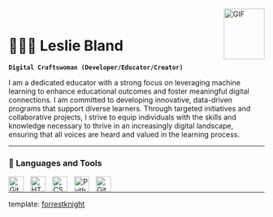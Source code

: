 <br><img align="right" alt="GIF" height="100px" width="80px" src="https://media.giphy.com/media/MeJgB3yMMwIaHmKD4z/giphy.gif" /><br/>



# 🧚🏽‍♀️ Leslie Bland 

**`Digital Craftswoman (Developer/Educator/Creator)`**

I am a dedicated educator with a strong focus on leveraging machine learning to enhance educational outcomes and foster meaningful digital connections. I am committed to developing innovative, data-driven programs that support diverse learners. Through targeted initiatives and collaborative projects, I strive to equip individuals with the skills and knowledge necessary to thrive in an increasingly digital landscape, ensuring that all voices are heard and valued in the learning process.

---

### 🧰 Languages and Tools

<img align="left" alt="Git" width="30px" style="padding-right:10px;" src="https://cdn.jsdelivr.net/gh/devicons/devicon/icons/git/git-original.svg" />
<img align="left" alt="HTML" width="30px" style="padding-right:10px;" src="https://cdn.jsdelivr.net/gh/devicons/devicon/icons/html5/html5-plain.svg" />
<img align="left" alt="CSS" width="30px" style="padding-right:10px;" src="https://cdn.jsdelivr.net/gh/devicons/devicon/icons/css3/css3-plain.svg" />
<img align="left" alt="Python" width="30px" style="padding-right:10px;" src="https://cdn.jsdelivr.net/gh/devicons/devicon/icons/python/python-plain.svg" />
<img align="left" alt="GitHub" width="30px" style="padding-right:10px;" src="https://cdn.jsdelivr.net/gh/devicons/devicon/icons/github/github-original.svg" />
<br />



---



template: [forrestknight](https://github.com/forrestknight) 

